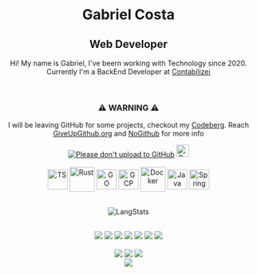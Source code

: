 <div align="center">

  <div>
  <h1>Gabriel Costa</h1>
  <h2>Web Developer</h2>

  <p>Hi! My name is Gabriel, I've beern working with Technology since 2020. <br>
  Currently I'm a BackEnd Developer at <a href="https://www.contabilizei.com.br">Contabilizei</a>
  </p>
  <br/>

  <div>
    <h3>⚠ WARNING ⚠</h3>
    <p>I will be leaving GitHub for some projects, checkout my
      <a href="https://codeberg.org/Costiss/" target="_blank">Codeberg</a>. 
      Reach <a href="https://giveupgithub.org/" target="_blank">GiveUpGithub.org</a> and 
      <a href="https://nogithub.codeberg.page/" target="_blank">NoGithub</a> for more info
    </p>
    <a href="https://nogithub.codeberg.page"><img src="https://nogithub.codeberg.page/badge.svg" alt="Please don't upload to GitHub"></a>
    <a href="https://codeberg.org/Costiss/" >
    <img alt="Get it on Codeberg" src="https://get-it-on.codeberg.org/get-it-on-white-on-black.png" height="25"></a>
  </div>

  </div>
  <div style="display: inline_block"><br>
    <img align="center" alt="TS" height="40" width="40" src="https://profilinator.rishav.dev/skills-assets/typescript-original.svg">
    <img align="center" alt="Rust" height="50" width="50" src="https://icons-for-free.com/download-icon-vscode+icons+type+rust-1324451477410103145_0.svg">
    <img align="center" alt="GO" height="40" width="40" src="https://profilinator.rishav.dev/skills-assets/go-original.svg">
    <img align="center" alt="GCP" height="40" width="40" src="https://profilinator.rishav.dev/skills-assets/google_cloud-icon.svg">
    <img align="center" alt="Docker" height="50" width="50" src="https://cdn.jsdelivr.net/gh/devicons/devicon/icons/docker/docker-original.svg">
    <img align="center" alt="Java" height="40" width="40" src="https://cdn.jsdelivr.net/gh/devicons/devicon/icons/java/java-plain.svg">
    <img align="center" alt="Spring" height="40" width="40" src="https://cdn.jsdelivr.net/gh/devicons/devicon/icons/nodejs/nodejs-original.svg">
  </div>
  <br>

![LangStats](https://github-readme-stats.vercel.app/api/top-langs/?username=costiss&hide_progress=true&&hide=html,shell,makefile,lua,Dockerfile&theme=dracula)

  <div style="display: inline_block"><br>
    <a target="_blank"><img src="https://img.shields.io/badge/Spring-6DB33F?style=for-the-badge&logo=spring&logoColor=white" target="_blank"></a>
    <a target="_blank"><img src="https://img.shields.io/badge/Express.js-404D59?style=for-the-badge" target="_blank"></a>
    <a target="_blank"><img src="https://img.shields.io/badge/Prisma-3982CE?style=for-the-badge&logo=Prisma&logoColor=white" target="_blank"></a>
    <a target="_blank"><img src="https://img.shields.io/badge/Linux-FCC624?style=for-the-badge&logo=linux&logoColor=black" target="_blank"></a>
    <a target="_blank"><img src="https://img.shields.io/badge/Jest-323330?style=for-the-badge&logo=Jest&logoColor=white" target="_blank"></a>
    <a target="_blank"><img src="https://img.shields.io/badge/React-20232A?style=for-the-badge&logo=react&logoColor=61DAFB" target="_blank"></a>
    <a target="_blank"><img src="https://img.shields.io/badge/rabbitmq-%23FF6600.svg?&style=for-the-badge&logo=rabbitmq&logoColor=white" target="_blank"></a>
  </div>
  <br/>
  <div> 
    <a href="https://www.youtube.com/channel/UC_-uuuZbY0AAt9CViNzvc-Q" target="_blank"><img src="https://img.shields.io/badge/YouTube-FF0000?style=for-the-badge&logo=youtube&logoColor=white" target="_blank"></a>
    <a href="https://instagram.com/rafaballerini" target="_blank">
    <a href = "mailto:gabricostam@gmail.com"><img src="https://img.shields.io/badge/Gmail-D14836?style=for-the-badge&logo=gmail&logoColor=white" target="_blank"></a>
    <a href="https://linkedin.com/in/gabriel-costa-martins-ganassin-b6a3231a4" target="_blank"><img src="https://img.shields.io/badge/-LinkedIn-%230077B5?style=for-the-badge&logo=linkedin&logoColor=white" target="_blank"></a> 
  </div>
  <img src="https://komarev.com/ghpvc/?username=Costiss&&style=flat-square" align="center" />

</div>
